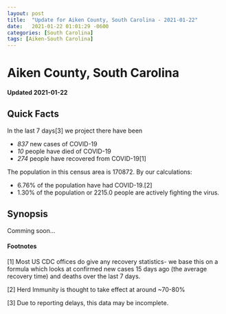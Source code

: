 ```yaml
---
layout: post
title:  "Update for Aiken County, South Carolina - 2021-01-22"
date:   2021-01-22 01:01:29 -0600
categories: [South Carolina]
tags: [Aiken-South Carolina]
---
```


# Aiken County, South Carolina
#### Updated 2021-01-22

## Quick Facts

In the last 7 days[3] we project there have been
- *837* new cases of COVID-19
- *10* people have died of COVID-19
- *274* people have recovered from COVID-19[1]

The population in this census area is 170872. By our calculations:
- 6.76% of the population have had COVID-19.[2]
- 1.30% of the population or 2215.0 people are actively fighting the virus.

## Synopsis

Comming soon...


#### Footnotes

[1] Most US CDC offices do give any recovery statistics- we base this on a formula which looks at confirmed new cases
15 days ago (the average recovery time) and deaths over the last 7 days.

[2] Herd Immunity is thought to take effect at around ~70-80%

[3] Due to reporting delays, this data may be incomplete.
 
    